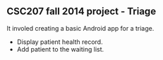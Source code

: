 ## CSC207 fall 2014 project - Triage ##
  
  It involed creating a basic Android app for a triage. 
  
  - Display patient health record.
  - Add patient to the waiting list.